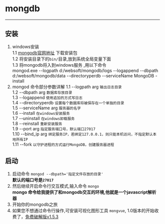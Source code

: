 # mongdb
-----

## 安装  
1.  windows安装  
  1.1 [mongodb官网地址](http://www.mongodb.org) 下载安装包  
  1.2 将安装目录下的`bin/`目录,放到系统全局变量下面   
  1.3 将mongodb将入到windows服务 ,用以下命令   
   mongod.exe --logpath d:/websoft/mongodb/logs --logappend --dbpath d:/websoft/mongodb/data --directoryperdb --serviceName MongoDB -install  
2. mongod 命令部分参数详解
  1.1 --logpath arg   `输出日志目录`  
  1.2 --dbpath arg    `数据库存放目录`  
  1.3 --logappend   `使用追加的方式写日志`  
  1.4 --directoryperdb   `设置每个数据库将被保存在一个单独的目录`  
  1.5 --serviceName arg  `服务器的名字`  
  1.6  --install         `在windows安装服务`  
  1.7  --uninstall   `在windows卸载服务`  
  1.8 --reinstall    `重新安装服务`    
  1.9 --port arg	`指定服务端口号，默认端口27017`   
  1.10  --bind_ip arg    `绑定服务IP，若绑定127.0.0.1，则只能本机访问，不指定默认本地所有IP`  
  1.11   --fork	`以守护进程的方式运行MongoDB，创建服务器进程` 
      
## 启动
1. 启动命令 `mongod --dbpath='指定文件存放的目录'`  
    **默认的端口号是`27017`** 
2. 然后继续开启命令行交互模式,输入命令 `mongo`   
   **mongo 命令给我提供了和mongodb交互的环境,他就是一个javascript解析器**  
3. 开始你的mongodb之旅
4. 如果您不想通过命令行操作,可安装可视化图形工具 `mongvue`, 1.0版本的开始收费了，[免费破解版v1.5.3](http://download.csdn.net/detail/sunboy_2050/6770483) 
          
  
  
 